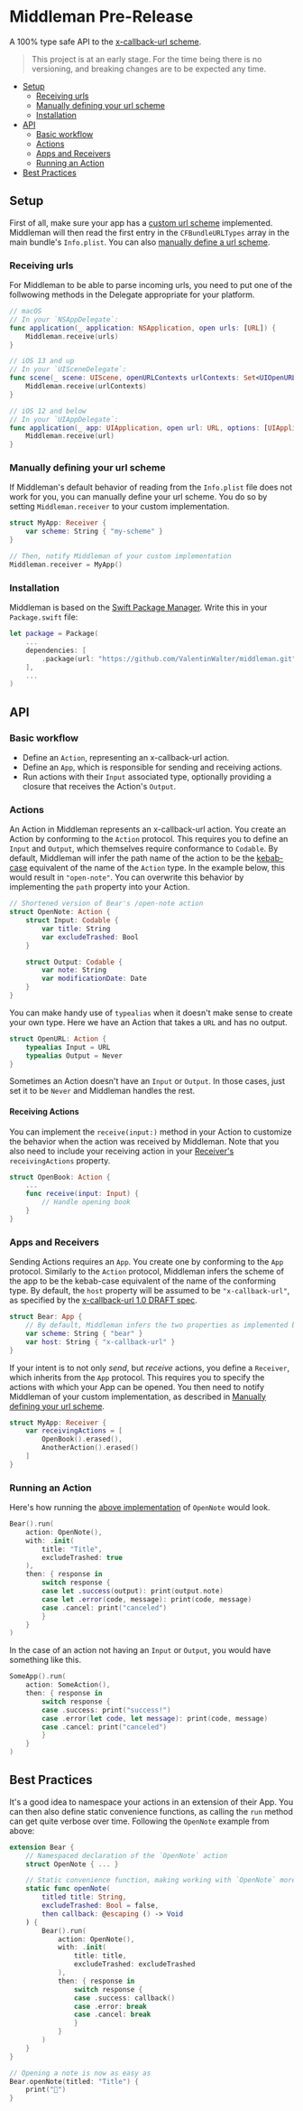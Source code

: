 # Middleman Pre-Release
A 100% type safe API to the [x-callback-url scheme](http://x-callback-url.com). 

> This project is at an early stage. For the time being there is no versioning, and breaking changes are to be expected any time.

* [Setup](#setup)
	+ [Receiving urls](#receiving-urls)
	+ [Manually defining your url scheme](#manually-defining-your-url-scheme)
	+ [Installation](#installation)
* [API](#api)
	+ [Basic workflow](#basic-workflow)
	+ [Actions](#actions)
	+ [Apps and Receivers](#apps-and-receivers)
	+ [Running an Action](#running-an-action)
* [Best Practices](#best-practices)

## Setup
First of all, make sure your app has a [custom url scheme](https://developer.apple.com/documentation/uikit/inter-process_communication/allowing_apps_and_websites_to_link_to_your_content/defining_a_custom_url_scheme_for_your_app) implemented. Middleman will then read the first entry in the `CFBundleURLTypes` array in the main bundle's `Info.plist`. You can also [manually define a url scheme](#manually-defining-your-url-scheme).

### Receiving urls
For Middleman to be able to parse incoming urls, you need to put one of the follwowing methods in the Delegate appropriate for your platform.
```swift
// macOS
// In your `NSAppDelegate`:
func application(_ application: NSApplication, open urls: [URL]) {
    Middleman.receive(urls)
}

// iOS 13 and up
// In your `UISceneDelegate`:
func scene(_ scene: UIScene, openURLContexts urlContexts: Set<UIOpenURLContext>) {
    Middleman.receive(urlContexts)
}

// iOS 12 and below
// In your `UIAppDelegate`:
func application(_ app: UIApplication, open url: URL, options: [UIApplication.OpenURLOptionsKey : Any] = [:]) -> Bool {
    Middleman.receive(url)
}
```

### Manually defining your url scheme
If Middleman's default behavior of reading from the `Info.plist` file does not work for you, you can manually define your url scheme. You do so by setting `Middleman.receiver` to your custom implementation.
```swift
struct MyApp: Receiver {
    var scheme: String { "my-scheme" }
}

// Then, notify Middleman of your custom implementation
Middleman.receiver = MyApp()
```

### Installation
Middleman is based on the [Swift Package Manager](https://swift.org/package-manager/). Write this in your `Package.swift` file:
```swift
let package = Package(
    ...
    dependencies: [
        .package(url: "https://github.com/ValentinWalter/middleman.git", .branch("pre-release"))
    ],
    ...
)
```

## API
### Basic workflow
* Define an `Action`, representing an x-callback-url action.
* Define an `App`, which is responsible for sending and receiving actions.
* Run actions with their `Input` associated type, optionally providing a closure that receives the Action's `Output`.

### Actions
An Action in Middleman represents an x-callback-url action. You create an Action by conforming to the `Action` protocol. This requires you to define an `Input` and `Output`, which themselves require conformance to `Codable`. By default, Middleman will infer the path name of the action to be the [kebab-case](https://en.wikipedia.org/wiki/Letter_case#Special_case_styles) equivalent of the name of the `Action` type. In the example below, this would result in `"open-note"`. You can overwrite this behavior by implementing the `path` property into your Action.
```swift
// Shortened version of Bear's /open-note action
struct OpenNote: Action {
    struct Input: Codable {
        var title: String
        var excludeTrashed: Bool
    }

    struct Output: Codable {
        var note: String
        var modificationDate: Date
    }
}
```

You can make handy use of `typealias` when it doesn't make sense to create your own type. Here we have an Action that takes a `URL` and has no output.
```swift
struct OpenURL: Action {
    typealias Input = URL
    typealias Output = Never
}
```
Sometimes an Action doesn't have an `Input` or `Output`. In those cases, just set it to be `Never` and Middleman handles the rest.

#### Receiving Actions
You can implement the `receive(input:)` method in your Action to customize the behavior when the action was received by Middleman. Note that you also need to include your receiving action in your [Receiver's](#apps-and-receivers) `receivingActions` property.
```swift
struct OpenBook: Action {
    ...
    func receive(input: Input) {
        // Handle opening book
    }
}
```

### Apps and Receivers
Sending Actions requires an `App`. You create one by conforming to the `App` protocol. Similarly to the `Action` protocol, Middleman infers the scheme of the app to be the kebab-case equivalent of the name of the conforming type. By default, the `host` property will be assumed to be `"x-callback-url"`, as specified by the [x-callback-url 1.0 DRAFT spec](http://x-callback-url.com/specifications/).
```swift
struct Bear: App {
    // By default, Middleman infers the two properties as implemented below
    var scheme: String { "bear" }
    var host: String { "x-callback-url" }
}
```

If your intent is to not only *send*, but *receive* actions, you define a `Receiver`, which inherits from the `App` protocol.  This requires you to specify the actions with which your App can be opened. You then need to notify Middleman of your custom implementation, as described in [Manually defining your url scheme](#manually-defining-your-url-scheme).
```swift
struct MyApp: Receiver {
    var receivingActions = [
        OpenBook().erased(),
        AnotherAction().erased()
    ]
}
```

### Running an Action
Here's how running the [above implementation](#actions) of `OpenNote` would look.
```swift
Bear().run(
    action: OpenNote(),
    with: .init(
        title: "Title",
        excludeTrashed: true
    ),
    then: { response in
        switch response {
        case let .success(output): print(output.note)
        case let .error(code, message): print(code, message)
        case .cancel: print("canceled")
        }
    }
)
```

In the case of an action not having an `Input` or `Output`, you would have something like this.
```swift
SomeApp().run(
    action: SomeAction(),
    then: { response in
        switch response {
        case .success: print("success!")
        case .error(let code, let message): print(code, message)
        case .cancel: print("canceled")
        }
    }
)
```

## Best Practices
It's a good idea to namespace your actions in an extension of their App. You can then also define static convenience functions, as calling the `run` method can get quite verbose over time. Following the `OpenNote` example from above:
```swift
extension Bear {
    // Namespaced declaration of the `OpenNote` action
    struct OpenNote { ... }

    // Static convenience function, making working with `OpenNote` more pleasant
    static func openNote(
        titled title: String,
        excludeTrashed: Bool = false,
        then callback: @escaping () -> Void
    ) {
        Bear().run(
            action: OpenNote(),
            with: .init(
                title: title,
                excludeTrashed: excludeTrashed
            ),
            then: { response in
                switch response {
                case .success: callback()
                case .error: break
                case .cancel: break
                }
            }
        )
    }
}

// Opening a note is now as easy as
Bear.openNote(titled: "Title") {
    print("🥳")
}
```
